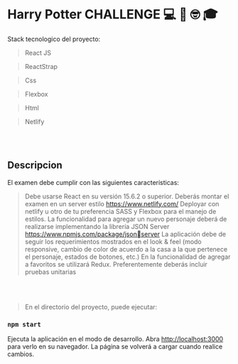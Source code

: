 # Harry Potter CHALLENGE 💻 👋 🤓 🎓

Stack tecnologico del proyecto: 
</br>
>React JS

>ReactStrap

>Css

>Flexbox

>Html

>Netlify 

</br></br>
## Descripcion

El examen debe cumplir con las siguientes características:
>Debe usarse React en su versión 15.6.2 o superior.
>Deberás montar el examen en un server estilo https://www.netlify.com/
Deployar con netlify u otro de tu preferencia
>SASS y Flexbox para el manejo de estilos.
>La funcionalidad para agregar un nuevo personaje deberá de realizarse 
implementando la librería JSON Server https://www.npmjs.com/package/jsonserver
>La aplicación debe de seguir los requerimientos mostrados en el look & feel 
(modo responsive, cambio de color de acuerdo a la casa a la que pertenece el 
personaje, estados de botones, etc.)
>En la funcionalidad de agregar a favoritos se utilizará Redux.
>Preferentemente deberás incluir pruebas unitarias

</br>
</br>

>En el directorio del proyecto, puede ejecutar:

### `npm start`

Ejecuta la aplicación en el modo de desarrollo.
Abra [http://localhost:3000](http://localhost:3000) para verlo en su navegador.
La página se volverá a cargar cuando realice cambios.

</br>
</br>




